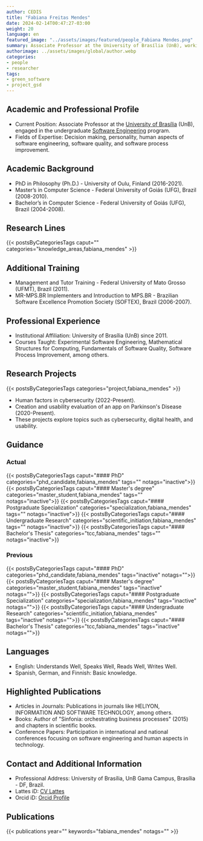 ```yaml
---
author: CEDIS
title: "Fabiana Freitas Mendes"
date: 2024-02-14T00:47:27-03:00
weight: 20
language: en
featured_image: "../assets/images/featured/people_Fabiana Mendes.png"
summary: Associate Professor at the University of Brasília (UnB), working in the undergraduate Software Engineering program.
authorimage: ../assets/images/global/author.webp
categories:
- people
- researcher
tags: 
- green_software
- project_gsd
---
```

## Academic and Professional Profile
- Current Position: Associate Professor at the [University of Brasília](https://www.unb.br/) (UnB), engaged in the undergraduate [Software Engineering](http://software.unb.br/) program.
- Fields of Expertise: Decision making, personality, human aspects of software engineering, software quality, and software process improvement.
## Academic Background
- PhD in Philosophy (Ph.D.) - University of Oulu, Finland (2016-2021).
- Master’s in Computer Science - Federal University of Goiás (UFG), Brazil (2008-2010).
- Bachelor’s in Computer Science - Federal University of Goiás (UFG), Brazil (2004-2008).
## Research Lines
{{< postsByCategoriesTags caput="" categories="knowledge_areas,fabiana_mendes" >}}
## Additional Training
- Management and Tutor Training - Federal University of Mato Grosso (UFMT), Brazil (2011).
- MR-MPS.BR Implementers and Introduction to MPS.BR - Brazilian Software Excellence Promotion Society (SOFTEX), Brazil (2006-2007).
## Professional Experience
- Institutional Affiliation: University of Brasília (UnB) since 2011.
- Courses Taught: Experimental Software Engineering, Mathematical Structures for Computing, Fundamentals of Software Quality, Software Process Improvement, among others.
## Research Projects
{{< postsByCategoriesTags categories="project,fabiana_mendes" >}}
- Human factors in cybersecurity (2022-Present).
- Creation and usability evaluation of an app on Parkinson's Disease (2020-Present).
- These projects explore topics such as cybersecurity, digital health, and usability.
## Guidance
### Actual
{{< postsByCategoriesTags caput="#### PhD" categories="phd_candidate,fabiana_mendes" tags="" notags="inactive">}}
{{< postsByCategoriesTags caput="#### Master's degree" categories="master_student,fabiana_mendes" tags="" notags="inactive">}}
{{< postsByCategoriesTags caput="#### Postgraduate Specialization" categories="specialization,fabiana_mendes" tags="" notags="inactive">}}
{{< postsByCategoriesTags caput="#### Undergraduate Research" categories="scientific_initiation,fabiana_mendes" tags="" notags="inactive">}}
{{< postsByCategoriesTags caput="#### Bachelor's Thesis" categories="tcc,fabiana_mendes" tags="" notags="inactive">}}

### Previous
{{< postsByCategoriesTags caput="#### PhD" categories="phd_candidate,fabiana_mendes" tags="inactive" notags="">}}
{{< postsByCategoriesTags caput="#### Master's degree" categories="master_student,fabiana_mendes" tags="inactive" notags="">}}
{{< postsByCategoriesTags caput="#### Postgraduate Specialization" categories="specialization,fabiana_mendes" tags="inactive" notags="">}}
{{< postsByCategoriesTags caput="#### Undergraduate Research" categories="scientific_initiation,fabiana_mendes" tags="inactive" notags="">}}
{{< postsByCategoriesTags caput="#### Bachelor's Thesis" categories="tcc,fabiana_mendes" tags="inactive" notags="">}}
## Languages
- English: Understands Well, Speaks Well, Reads Well, Writes Well.
- Spanish, German, and Finnish: Basic knowledge.
## Highlighted Publications
- Articles in Journals: Publications in journals like HELIYON, INFORMATION AND SOFTWARE TECHNOLOGY, among others.
- Books: Author of "Sinfonia: orchestrating business processes" (2015) and chapters in scientific books.
- Conference Papers: Participation in international and national conferences focusing on software engineering and human aspects in technology.
## Contact and Additional Information
- Professional Address: University of Brasília, UnB Gama Campus, Brasília - DF, Brazil.
- Lattes iD: [CV Lattes](http://lattes.cnpq.br/7675506667619564)
- Orcid iD: [Orcid Profile](https://orcid.org/0000-0002-1724-2044)

## Publications
{{< publications year="" keywords="fabiana_mendes" notags="" >}}